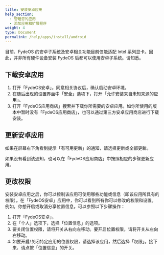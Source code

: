 ```yaml
---
title: 安装安卓应用
help_section: 
  - 管理您的应用
  - 添加应用和扩展程序
weight: 4
type: Document
permalink: /help/apps/install/android
---
```


目前，FydeOS 的安卓子系统及安卓相关功能目前仅能适配 Intel 系列显卡。因此，并非所有硬件设备安装 FydeOS 后都可以使用安卓子系统。请知悉。

## 下载安卓应用

1. 打开「FydeOS安卓」，同意相关协议后，确认启动安卓环境。
2. 在随后出现的设置界面中「安全」选项下，打开「允许安装来自未知来源的应用」。
3. 打开「FydeOS应用商店」搜索并下载你所需要的安卓应用。如你所使用的版本中暂时没有「FydeOS应用商店」，也可以通过第三方安卓应用商店进行下载安装。

## 更新安卓应用

如果在屏幕右下角看到提示「有可用更新」的通知，请选择更新或全部更新。

如果没有看到该通知，也可以在「FydeOS应用商店」中按照相应的步骤更新应用。

## 更改权限

安装安卓应用之后，你可以控制该应用可使用哪些功能或信息（即该应用所具有的权限）。在「FydeOS安卓」应用中，你可以看到所有你可以修改的权限和设置。例如，你想开启或取消分享位置信息，可以参照以下步骤操作：
1. 打开「FydeOS安卓」。
2. 在「个人」选项下，选择「位置信息」的选项。
3. 要关闭位置权限，请将开关从右向左移动。要开启位置权限，请将开关从左向右移动。
4. 如要开启/关闭特定应用的位置权限，请选择该应用，然后选择「权限」。接下来，请点按「位置信息」的开关。







